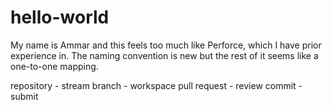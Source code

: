 # hello-world

My name is Ammar and this feels too much like Perforce, which I have prior experience in.
The naming convention is new but the rest of it seems like a one-to-one mapping.

repository   - stream
branch       - workspace
pull request - review
commit       - submit
